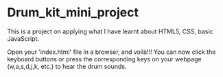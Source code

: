 # Drum_kit_mini_project

This is a project on applying what I have learnt about HTML5, CSS, basic JavaScript.

Open your 'index.html' file in a browser, and voilà!!! You can now click the keyboard buttons or press the corresponding keys on your webpage (w,a,s,d,j,k, etc.) to hear the drum sounds.
